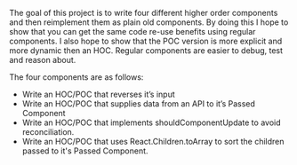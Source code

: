 The goal of this project is to write four different higher order components and then reimplement them as plain old components. By doing this I hope to show that you can get the same code re-use benefits using regular components. I also hope to show that the POC version is more explicit and more dynamic then an HOC. Regular components are easier to debug, test and reason about.

The four components are as follows:

<ul>
<li>Write an HOC/POC that reverses it’s input</li>
<li> Write an HOC/POC that supplies data from an API to it’s Passed Component</li>
<li>Write an HOC/POC that implements shouldComponentUpdate to avoid reconciliation.</li>
<li>Write an HOC/POC that uses React.Children.toArray to sort the children passed to it's Passed Component.</li>
</ul>